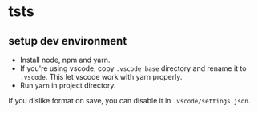 # tsts

## setup dev environment
- Install node, npm and yarn.
- If you're using vscode, copy `.vscode base` directory and rename it to `.vscode`.
    This let vscode work with yarn properly.
- Run `yarn` in project directory.

If you dislike format on save, you can disable it in `.vscode/settings.json`.
